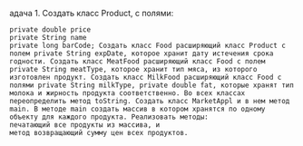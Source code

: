 адача 1. Создать класс Product, с полями:

    private double price
    private String name
    private long barCode; Создать класс Food расширяющий класс Product с полем private String expDate, которое хранит дату истечения срока годности. Создать класс MeatFood расширяющий класс Food с полем private String meatType, которое хранит тип мяса, из которого изготовлен продукт. Создать класс MilkFood расширяющий класс Food с полями private String milkType, private double fat, которые хранят тип молока и жирность продукта соответственно. Во всех классах переопределить метод toString. Создать класс MarketAppl и в нем метод main. В методе main создать массив в котором хранятся по одному объекту для каждого продукта. Реализовать методы:
    печатающий все продукты из массива, и
    метод возвращающий сумму цен всех продуктов.
